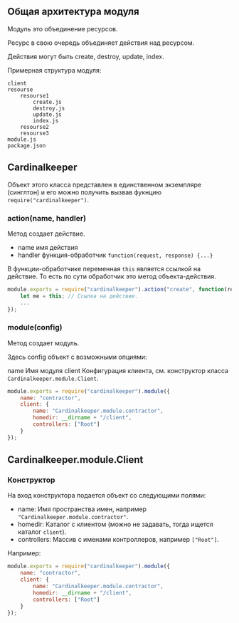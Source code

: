 
Общая архитектура модуля
----------------------

Модуль это объединение ресурсов.

Ресурс в свою очередь объединяет действия над ресурсом.

Действия могут быть create, destroy, update, index.

Примерная структура модуля:

```
client
resourse
	resourse1
		create.js
		destroy.js
		update.js
		index.js
	resourse2
	resourse3
module.js
package.json
```

Cardinalkeeper
--------------

Объект этого класса представлен в единственном экземпляре (cинглтон)
и его можно получить вызвав фукнцию `require("cardinalkeeper")`.

### action(name, handler)

Метод создает действие.

- name имя действия
- handler функция-обработчик `function(request, response) {...}`

В функции-обработчике переменная `this` является ссылкой на действие.
То есть по сути обработчик это метод объекта-действия.

``` javascript
module.exports = require("cardinalkeeper").action("create", function(request, response) {
	let me = this; // Ссылка на действие.
	...
});
```


### module(config)

Метод создает модуль.

Здесь config объект с возможными опциями:

name Имя модуля
client Конфигурация клиента, см. конструктор класса `Cardinalkeeper.module.Client`.

```javascript
module.exports = require("cardinalkeeper").module({
	name: "contractor",
	client: {
		name: "Cardinalkeeper.module.contractor",
		homedir: __dirname + "/client",
		controllers: ["Root"]
	}
});
```

Cardinalkeeper.module.Client
----------------------------

### Конструктор 

На вход конструктора подается объект со следующими полями:

- name: Имя пространства имен, например `"Cardinalkeeper.module.contractor"`.
- homedir: Каталог с клиентом (можно не задавать, тогда ищется каталог `client`).
- controllers: Массив с именами контроллеров, например `["Root"]`.

Например:

```javascript
module.exports = require("cardinalkeeper").module({
	name: "contractor",
	client: {
		name: "Cardinalkeeper.module.contractor",
		homedir: __dirname + "/client",
		controllers: ["Root"]
	}
});
```

